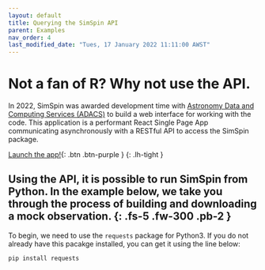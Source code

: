 ```yaml
---
layout: default
title: Querying the SimSpin API
parent: Examples
nav_order: 4
last_modified_date: "Tues, 17 January 2022 11:11:00 AWST"
---
```


# Not a fan of R? Why not use the API.

In 2022, SimSpin was awarded development time with [Astronomy Data and Computing Services (ADACS)](https://adacs.org.au/who-we-are/) to build a web interface for working with the code. This application is a performant React Single Page App communicating asynchronously with a RESTful API to access the SimSpin package. 

[Launch the app!](https://simspin.datacentral.org.au/app/){: .btn .btn-purple }
{: .lh-tight }

Using the API, it is possible to run SimSpin from Python. In the example below, we take you through the process of building and downloading a mock observation.
{: .fs-5 .fw-300 .pb-2 }
---

To begin, we need to use the `requests` package for Python3. If you do not already have this pacakge installed, you can get it using the line below:

```Python
pip install requests
```

